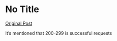 # No Title

[Original Post](https://discourse.onlinedegree.iitm.ac.in/t/166576/84)

<p>It’s mentioned that 200-299 is successful requests</p>
